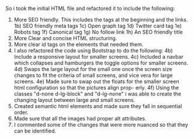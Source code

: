 So i took the initial HTML file and refactored it to include the following:
1) More SEO friendly. This includes the tags at the beginning and the links.
1b) SEO friendly meta tags
1c) Open graph tag
1d) Twitter card tag
1e) Robots tag
1f) Canonical tag
1g) No follow link
1h) An SEO friendly title
2) More Clear and concise HTML structuring.
3) More clear id tags on the elements that needed them. 
4) I also refactored the code using Bootstrap to do the following:
4b) Include a responsive layout for smaller screens.
4c) Included a navbar which collapses and hamburgers the toggle options for smaller screens.
4d) Swaps the large layout for the small one once the screen size changes to fit the criteria of small screens,
and vice vera for large screens.
4e) Made sure to swap out the floats for the smaller screen html configuration so that the pictures align prop-
erly.
4f) Using the classes "d-none d-lg-block" and "d-lg-none" i was able to create the changing layout between large and small screens.
5) Created semantic html elements and made sure they fall in sequential order.
6) Made sure that all the images had proper alt attributes. 
7) I commented some of the changes that were more nuanced so that they can be identified.
